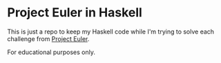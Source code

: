 # Project Euler in Haskell

This is just a repo to keep my Haskell code while I'm trying to solve each challenge from [Project Euler](https://projecteuler.net/).

For educational purposes only.
